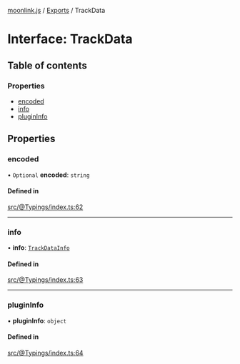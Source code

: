 [moonlink.js](../README.md) / [Exports](../modules.md) / TrackData

# Interface: TrackData

## Table of contents

### Properties

- [encoded](TrackData.md#encoded)
- [info](TrackData.md#info)
- [pluginInfo](TrackData.md#plugininfo)

## Properties

### encoded

• `Optional` **encoded**: `string`

#### Defined in

[src/@Typings/index.ts:62](https://github.com/Ecliptia/moonlink.js/blob/695a75b/src/@Typings/index.ts#L62)

___

### info

• **info**: [`TrackDataInfo`](TrackDataInfo.md)

#### Defined in

[src/@Typings/index.ts:63](https://github.com/Ecliptia/moonlink.js/blob/695a75b/src/@Typings/index.ts#L63)

___

### pluginInfo

• **pluginInfo**: `object`

#### Defined in

[src/@Typings/index.ts:64](https://github.com/Ecliptia/moonlink.js/blob/695a75b/src/@Typings/index.ts#L64)
